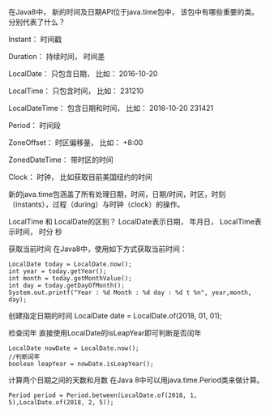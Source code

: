 在Java8中， 新的时间及⽇期API位于java.time包中， 该包中有哪些重要的类。 分别代表了什么？

Instant： 时间戳

Duration： 持续时间， 时间差

LocalDate： 只包含⽇期， ⽐如： 2016-10-20

LocalTime： 只包含时间， ⽐如： 231210

LocalDateTime： 包含⽇期和时间， ⽐如： 2016-10-20 231421

Period： 时间段

ZoneOffset： 时区偏移量， ⽐如： +8:00

ZonedDateTime： 带时区的时间

Clock： 时钟， ⽐如获取⽬前美国纽约的时间

新的java.time包涵盖了所有处理日期，时间，日期/时间，时区，时刻（instants），过程（during）与时钟（clock）的操作。

LocalTime 和 LocalDate的区别？
LocalDate表⽰⽇期， 年⽉⽇， LocalTime表⽰时间， 时分 秒

获取当前时间
在Java8中，使用如下方式获取当前时间：

    LocalDate today = LocalDate.now();
    int year = today.getYear();
    int month = today.getMonthValue();
    int day = today.getDayOfMonth();
    System.out.printf("Year : %d Month : %d day : %d t %n", year,month, day);


创建指定日期的时间
LocalDate date = LocalDate.of(2018, 01, 01);

检查闰年
直接使⽤LocalDate的isLeapYear即可判断是否闰年

    LocalDate nowDate = LocalDate.now();
    //判断闰年
    boolean leapYear = nowDate.isLeapYear();


计算两个⽇期之间的天数和⽉数
在Java 8中可以⽤java.time.Period类来做计算。

    Period period = Period.between(LocalDate.of(2018, 1, 5),LocalDate.of(2018, 2, 5));